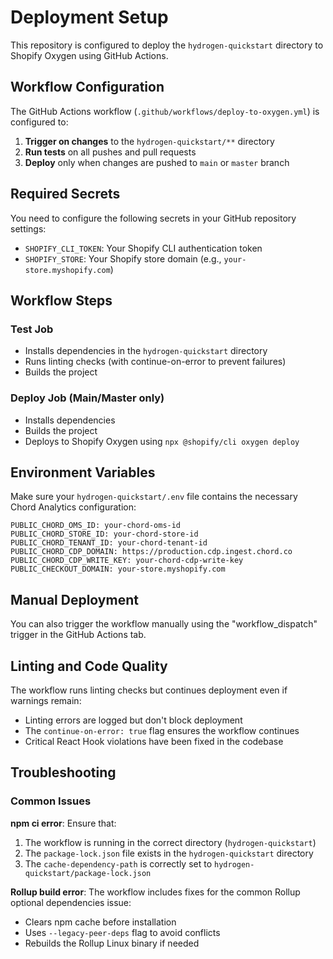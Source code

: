 # Deployment Setup

This repository is configured to deploy the `hydrogen-quickstart` directory to Shopify Oxygen using GitHub Actions.

## Workflow Configuration

The GitHub Actions workflow (`.github/workflows/deploy-to-oxygen.yml`) is configured to:

1. **Trigger on changes** to the `hydrogen-quickstart/**` directory
2. **Run tests** on all pushes and pull requests
3. **Deploy** only when changes are pushed to `main` or `master` branch

## Required Secrets

You need to configure the following secrets in your GitHub repository settings:

- `SHOPIFY_CLI_TOKEN`: Your Shopify CLI authentication token
- `SHOPIFY_STORE`: Your Shopify store domain (e.g., `your-store.myshopify.com`)

## Workflow Steps

### Test Job
- Installs dependencies in the `hydrogen-quickstart` directory
- Runs linting checks (with continue-on-error to prevent failures)
- Builds the project

### Deploy Job (Main/Master only)
- Installs dependencies
- Builds the project
- Deploys to Shopify Oxygen using `npx @shopify/cli oxygen deploy`

## Environment Variables

Make sure your `hydrogen-quickstart/.env` file contains the necessary Chord Analytics configuration:

```
PUBLIC_CHORD_OMS_ID: your-chord-oms-id
PUBLIC_CHORD_STORE_ID: your-chord-store-id
PUBLIC_CHORD_TENANT_ID: your-chord-tenant-id
PUBLIC_CHORD_CDP_DOMAIN: https://production.cdp.ingest.chord.co
PUBLIC_CHORD_CDP_WRITE_KEY: your-chord-cdp-write-key
PUBLIC_CHECKOUT_DOMAIN: your-store.myshopify.com
```

## Manual Deployment

You can also trigger the workflow manually using the "workflow_dispatch" trigger in the GitHub Actions tab.

## Linting and Code Quality

The workflow runs linting checks but continues deployment even if warnings remain:
- Linting errors are logged but don't block deployment
- The `continue-on-error: true` flag ensures the workflow continues
- Critical React Hook violations have been fixed in the codebase

## Troubleshooting

### Common Issues

**npm ci error**: Ensure that:
1. The workflow is running in the correct directory (`hydrogen-quickstart`)
2. The `package-lock.json` file exists in the `hydrogen-quickstart` directory
3. The `cache-dependency-path` is correctly set to `hydrogen-quickstart/package-lock.json`

**Rollup build error**: The workflow includes fixes for the common Rollup optional dependencies issue:
- Clears npm cache before installation
- Uses `--legacy-peer-deps` flag to avoid conflicts
- Rebuilds the Rollup Linux binary if needed 